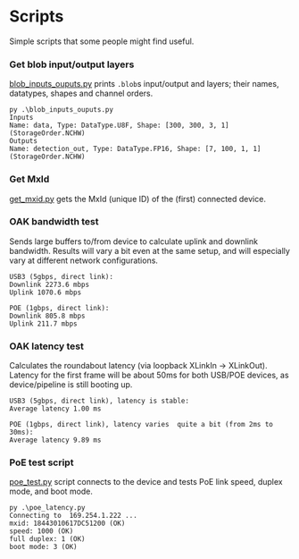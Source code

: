 # Scripts

Simple scripts that some people might find useful.

### Get blob input/output layers

[blob_inputs_ouputs.py](blob_inputs_ouputs.py) prints `.blob`s input/output and layers; their names, datatypes, shapes and channel orders.

```
py .\blob_inputs_ouputs.py
Inputs
Name: data, Type: DataType.U8F, Shape: [300, 300, 3, 1] (StorageOrder.NCHW)
Outputs
Name: detection_out, Type: DataType.FP16, Shape: [7, 100, 1, 1] (StorageOrder.NCHW)
```

### Get MxId

[get_mxid.py](get_mxid.py) gets the MxId (unique ID) of the (first) connected device.

### OAK bandwidth test

Sends large buffers to/from device to calculate uplink and downlink bandwidth. Results will vary a bit even at the same setup, and will especially vary
at different network configurations.

```
USB3 (5gbps, direct link):
Downlink 2273.6 mbps
Uplink 1070.6 mbps

POE (1gbps, direct link):
Downlink 805.8 mbps
Uplink 211.7 mbps
```

### OAK latency test

Calculates the roundabout latency (via loopback XLinkIn -> XLinkOut). Latency for the first frame will be about 50ms for both USB/POE devices, as
device/pipeline is still booting up.

```
USB3 (5gbps, direct link), latency is stable:
Average latency 1.00 ms

POE (1gbps, direct link), latency varies  quite a bit (from 2ms to 30ms):
Average latency 9.89 ms
```


### PoE test script

[poe_test.py](poe_test.py) script connects to the device and tests PoE link speed, duplex mode, and boot mode.

```
py .\poe_latency.py
Connecting to  169.254.1.222 ...
mxid: 18443010617DC51200 (OK)
speed: 1000 (OK)
full duplex: 1 (OK)
boot mode: 3 (OK)
```
